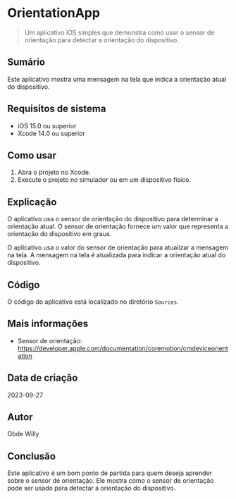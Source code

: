 # OrientationApp

> Um aplicativo iOS simples que demonstra como usar o sensor de orientação para detectar a orientação do dispositivo.

## Sumário

Este aplicativo mostra uma mensagem na tela que indica a orientação atual do dispositivo.

## Requisitos de sistema

* iOS 15.0 ou superior
* Xcode 14.0 ou superior

## Como usar

1. Abra o projeto no Xcode.
2. Execute o projeto no simulador ou em um dispositivo físico.

## Explicação

O aplicativo usa o sensor de orientação do dispositivo para determinar a orientação atual. O sensor de orientação fornece um valor que representa a orientação do dispositivo em graus.

O aplicativo usa o valor do sensor de orientação para atualizar a mensagem na tela. A mensagem na tela é atualizada para indicar a orientação atual do dispositivo.

## Código

O código do aplicativo está localizado no diretório `Sources`.

## Mais informações

* Sensor de orientação: https://developer.apple.com/documentation/coremotion/cmdeviceorientation

## Data de criação

2023-09-27

## Autor

Obde Willy

## Conclusão

Este aplicativo é um bom ponto de partida para quem deseja aprender sobre o sensor de orientação. Ele mostra como o sensor de orientação pode ser usado para detectar a orientação do dispositivo.
